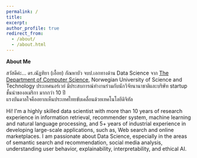 ```yaml
---
permalink: /
title: 
excerpt:
author_profile: true
redirect_from: 
  - /about/
  - /about.html
---
```

<b>About Me</b>

สวัสดีค่ะ... ดร.ณัฏฑิยา (เอื้อย) กัณหาบัว จบป.เอกทางด้าน Data Science จาก <a href="https://www.ntnu.edu/idi">The Department of Computer Science</a>, Norwegian University of Science and Technology ประเทศนอร์เวย์ มีประสบการณ์ทำงานร่วมกับนักวิจัยนานาชาติและบริษัท startup ชั้นนำของอเมริกา มากกว่า 10 ปี<br> แรงบันดาลใจคืออยากเห็นประเทศไทยขับเคลื่อนด้วยเทคโนโลยีดิจิทัล

Hi! I'm a highly skilled data scientist with more than 10 years of research experience in information retrieval, recommender system, machine learning and natural language processing, and 5+ years of industrial experience in developing large-scale applications, such as, Web search and online marketplaces. I am passionate about Data Science, especially in the areas of semantic search and recommendation, social media analysis, understanding user behavior, explainability, interpretability, and ethical AI.